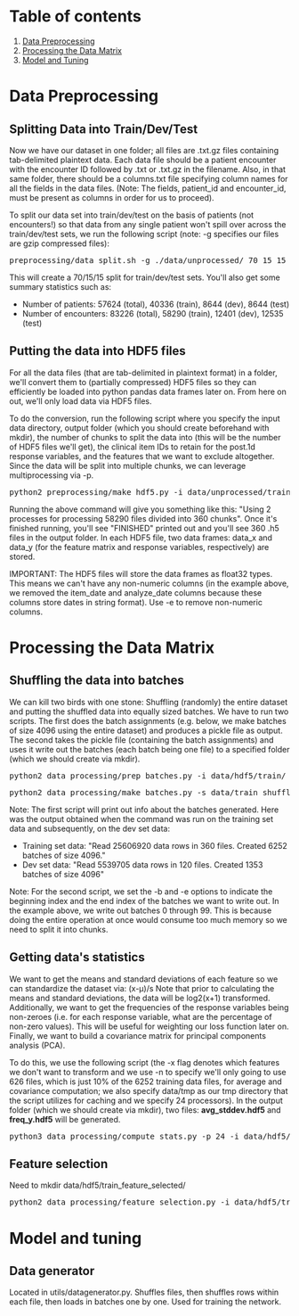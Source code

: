 # Table of contents
1. [Data Preprocessing](#preprocessing)
2. [Processing the Data Matrix](#processdatamatrix)
3. [Model and Tuning](#model)
# Data Preprocessing<a name="preprocessing"></a>

## Splitting Data into Train/Dev/Test

Now we have our dataset in one folder; all files are .txt.gz files containing tab-delimited plaintext data. Each data file should be a patient encounter with the encounter ID followed by .txt or .txt.gz in the filename. Also, in that same folder, there should be a columns.txt file specifying column names for all the fields in the data files. (Note: The fields, patient_id and encounter_id, must be present as columns in order for us to proceed).

To split our data set into train/dev/test on the basis of patients (not encounters!) so that data from any single patient won't spill over across the train/dev/test sets, we run the following script (note: -g specifies our files are gzip compressed files):

<pre>preprocessing/data_split.sh -g ./data/unprocessed/ 70 15 15</pre>

This will create a 70/15/15 split for train/dev/test sets. You'll also get some summary statistics such as: 
<ul><li>Number of patients: 57624 (total), 40336 (train), 8644 (dev), 8644 (test)</li>
  <li>Number of encounters: 83226 (total), 58290 (train), 12401 (dev), 12535 (test)</li></ul>

## Putting the data into HDF5 files

For all the data files (that are tab-delimited in plaintext format) in a folder, we'll convert them to (partially compressed) HDF5 files so they can efficiently be loaded into python pandas data frames later on. From here on out, we'll only load data via HDF5 files.

To do the conversion, run the following script where you specify the input data directory, output folder (which you should create beforehand with mkdir), the number of chunks to split the data into (this will be the number of HDF5 files we'll get), the clinical item IDs to retain for the post.1d response variables, and the features that we want to exclude altogether. Since the data will be split into multiple chunks, we can leverage multiprocessing via -p.


<pre>python2 preprocessing/make_hdf5.py -i data/unprocessed/train -c data/columns.txt -o data/hdf5/train -n 360 -r data/response_vars.tsv -e item_date,analyze_date -p 2</pre>

Running the above command will give you something like this: "Using 2 processes for processing 58290 files divided into 360 chunks". Once it's finished running, you'll see "FINISHED" printed out and you'll see 360 .h5 files in the output folder. In each HDF5 file, two data frames: data_x and data_y (for the feature matrix and response variables, respectively) are stored.

IMPORTANT: The HDF5 files will store the data frames as float32 types. This means we can't have any non-numeric columns (in the example above, we removed the item_date and analyze_date columns because these columns store dates in string format). Use -e to remove non-numeric columns.

# Processing the Data Matrix<a name="processdatamatrix"></a>


## Shuffling the data into batches

We can kill two birds with one stone: Shuffling (randomly) the entire dataset and putting the shuffled data into equally sized batches. We have to run two scripts. The first does the batch assignments (e.g. below, we make batches of size 4096 using the entire dataset) and produces a pickle file as output. The second takes the pickle file (containing the batch assignments) and uses it write out the batches (each batch being one file) to a specified folder (which we should create via mkdir).
<pre>python2 data_processing/prep_batches.py -i data/hdf5/train/ -o data/train_shuffling.pickle -b 4096</pre>
<pre>python2 data_processing/make_batches.py -s data/train_shuffling.pickle -i data/hdf5/train/ -o data/hdf5/train_shuffled/ -b 0 -e 100</pre>
Note: The first script will print out info about the batches generated. Here was the output obtained when the command was run on the training set data and subsequently, on the dev set data:
<ul>
  <li>Training set data: "Read 25606920 data rows in 360 files. Created 6252 batches of size 4096."</li>
  <li>Dev set data: "Read 5539705 data rows in 120 files. Created 1353 batches of size 4096"</li>
</ul>

Note: For the second script, we set the -b and -e options to indicate the beginning index and the end index of the batches we want to write out. In the example above, we write out batches 0 through 99. This is because doing the entire operation at once would consume too much memory so we need to split it into chunks.

## Getting data's statistics

We want to get the means and standard deviations of each feature so we can standardize the dataset via: (x-μ)/s
Note that prior to calculating the means and standard deviations, the data will be log2(x+1) transformed.
Additionally, we want to get the frequencies of the response variables being non-zeroes (i.e. for each response variable, what are the percentage of non-zero values). This will be useful for weighting our loss function later on. Finally, we want to build a covariance matrix for principal components analysis (PCA).

To do this, we use the following script (the -x flag denotes which features we don't want to transform and we use -n to specify we'll only going to use 626 files, which is just 10% of the 6252 training data files, for average and covariance computation; we also specify data/tmp as our tmp directory that the script utilizes for caching and we specify 24 processors). In the output folder (which we should create via mkdir), two files: <b>avg_stddev.hdf5</b> and <b>freq_y.hdf5</b> will be generated.

<pre>python3 data_processing/compute_stats.py -p 24 -i data/hdf5/train_shuffled/ -o data/statistics/train/ -x patient_item_id,external_id,patient_id,clinical_item_id,encounter_id,item_date.month,item_date.month.sin,item_date.month.cos,item_date.hour,item_date.hour.sin,item_date.hour.cos -t data/tmp -n 626</pre>

## Feature selection

Need to mkdir data/hdf5/train_feature_selected/
<pre>python2 data_processing/feature_selection.py -i data/hdf5/train_shuffled/ -o data/hdf5/train_feature_selected/ -s data/statistics/train/ -t 0.01 -r patient_item_id,external_id,patient_id,clinical_item_id,encounter_id,item_date,analyze_date,item_date.month,item_date.hour</pre>


# Model and tuning <a name="processdatamatrix"></a>

## Data generator
Located in utils/datagenerator.py. Shuffles files, then shuffles rows within each file, then loads in batches one by one. Used for training the network.

## 


